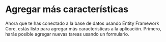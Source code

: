 # Agregar más características
Ahora que te has conectado a la base de datos usando Entity Framework Core, estás listo para agregar más características a la  aplicación. Primero, harás posible agregar nuevas tareas usando un formulario.
